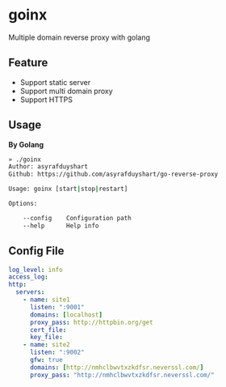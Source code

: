 # goinx

Multiple domain reverse proxy with golang

## Feature

- Support static server
- Support multi domain proxy
- Support HTTPS

## Usage

**By Golang**

```bash
» ./goinx
Author: asyrafduyshart
Github: https://github.com/asyrafduyshart/go-reverse-proxy

Usage: goinx [start|stop|restart]

Options:

    --config    Configuration path
    --help      Help info
```

## Config File

```yaml
log_level: info
access_log:
http:
  servers:
    - name: site1
      listen: ":9001"
      domains: [localhost]
      proxy_pass: http://httpbin.org/get
      cert_file:
      key_file:
    - name: site2
      listen: ":9002"
      gfw: true
      domains: [http://nmhclbwvtxzkdfsr.neverssl.com/]
      proxy_pass: "http://nmhclbwvtxzkdfsr.neverssl.com/"
```

